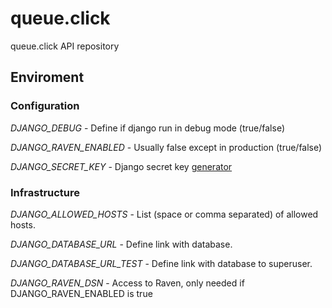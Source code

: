 # queue.click

queue.click API repository


## Enviroment

### Configuration

*DJANGO_DEBUG* - Define if django run in debug mode (true/false)

*DJANGO_RAVEN_ENABLED* - Usually false except in production (true/false)

*DJANGO_SECRET_KEY* - Django secret key [generator](www.miniwebtool.com/django-secret-key-generator/) 


### Infrastructure 

*DJANGO_ALLOWED_HOSTS* - List (space or comma separated) of allowed hosts.

*DJANGO_DATABASE_URL* - Define link with database.

*DJANGO_DATABASE_URL_TEST* - Define link with database to superuser.

*DJANGO_RAVEN_DSN* - Access to Raven, only needed if DJANGO_RAVEN_ENABLED is true




